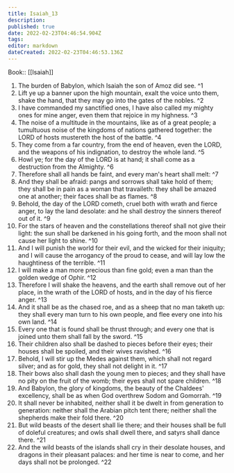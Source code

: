 ```yaml
---
title: Isaiah_13
description: 
published: true
date: 2022-02-23T04:46:54.904Z
tags: 
editor: markdown
dateCreated: 2022-02-23T04:46:53.136Z
---
```


 Book:: [[Isaiah]]
 1. The burden of Babylon, which Isaiah the son of Amoz did see. ^1
 2. Lift ye up a banner upon the high mountain, exalt the voice unto them, shake the hand, that they may go into the gates of the nobles. ^2
 3. I have commanded my sanctified ones, I have also called my mighty ones for mine anger, even them that rejoice in my highness. ^3
 4. The noise of a multitude in the mountains, like as of a great people; a tumultuous noise of the kingdoms of nations gathered together: the LORD of hosts mustereth the host of the battle. ^4
 5. They come from a far country, from the end of heaven, even the LORD, and the weapons of his indignation, to destroy the whole land. ^5
 6. Howl ye; for the day of the LORD is at hand; it shall come as a destruction from the Almighty. ^6
 7. Therefore shall all hands be faint, and every man's heart shall melt: ^7
 8. And they shall be afraid: pangs and sorrows shall take hold of them; they shall be in pain as a woman that travaileth: they shall be amazed one at another; their faces shall be as flames. ^8
 9. Behold, the day of the LORD cometh, cruel both with wrath and fierce anger, to lay the land desolate: and he shall destroy the sinners thereof out of it. ^9
 10. For the stars of heaven and the constellations thereof shall not give their light: the sun shall be darkened in his going forth, and the moon shall not cause her light to shine. ^10
 11. And I will punish the world for their evil, and the wicked for their iniquity; and I will cause the arrogancy of the proud to cease, and will lay low the haughtiness of the terrible. ^11
 12. I will make a man more precious than fine gold; even a man than the golden wedge of Ophir. ^12
 13. Therefore I will shake the heavens, and the earth shall remove out of her place, in the wrath of the LORD of hosts, and in the day of his fierce anger. ^13
 14. And it shall be as the chased roe, and as a sheep that no man taketh up: they shall every man turn to his own people, and flee every one into his own land. ^14
 15. Every one that is found shall be thrust through; and every one that is joined unto them shall fall by the sword. ^15
 16. Their children also shall be dashed to pieces before their eyes; their houses shall be spoiled, and their wives ravished. ^16
 17. Behold, I will stir up the Medes against them, which shall not regard silver; and as for gold, they shall not delight in it. ^17
 18. Their bows also shall dash the young men to pieces; and they shall have no pity on the fruit of the womb; their eyes shall not spare children. ^18
 19. And Babylon, the glory of kingdoms, the beauty of the Chaldees' excellency, shall be as when God overthrew Sodom and Gomorrah. ^19
 20. It shall never be inhabited, neither shall it be dwelt in from generation to generation: neither shall the Arabian pitch tent there; neither shall the shepherds make their fold there. ^20
 21. But wild beasts of the desert shall lie there; and their houses shall be full of doleful creatures; and owls shall dwell there, and satyrs shall dance there. ^21
 22. And the wild beasts of the islands shall cry in their desolate houses, and dragons in their pleasant palaces: and her time is near to come, and her days shall not be prolonged. ^22
